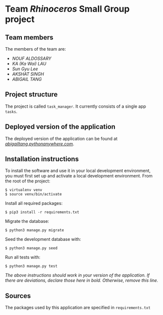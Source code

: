 # Team *Rhinoceros* Small Group project

## Team members
The members of the team are:
- *NOUF ALDOSSARY*
- *KA (Ka Wai) LAU*
- *Sun Gyu Lee*
- *AKSHAT SINGH*
- *ABIGAIL TANG*

## Project structure
The project is called `task_manager`.  It currently consists of a single app `tasks`.

## Deployed version of the application
The deployed version of the application can be found at [*abigailtang.pythonanywhere.com*](*https://abigailtang.pythonanywhere.com/*).

## Installation instructions
To install the software and use it in your local development environment, you must first set up and activate a local development environment.  From the root of the project:

```
$ virtualenv venv
$ source venv/bin/activate
```

Install all required packages:

```
$ pip3 install -r requirements.txt
```

Migrate the database:

```
$ python3 manage.py migrate
```

Seed the development database with:

```
$ python3 manage.py seed
```

Run all tests with:
```
$ python3 manage.py test
```

*The above instructions should work in your version of the application.  If there are deviations, declare those here in bold.  Otherwise, remove this line.*

## Sources
The packages used by this application are specified in `requirements.txt`
